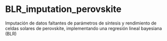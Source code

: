 # BLR_imputation_perovskite
Imputación de datos faltantes de parámetros de síntesis y rendimiento de celdas solares de perovskite, implementando una regresión lineal bayesiana (BLR)
